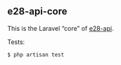 ## e28-api-core

This is the Laravel “core” of [e28-api](https://github.com/susanBuck/e28-api).

Tests:

```bash
$ php artisan test
```